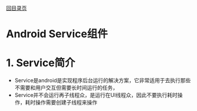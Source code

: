 [回目录页](..)

# Android Service组件

# 1. Service简介

* Service是android是实现程序后台运行的解决方案，它非常适用于去执行那些不需要和用户交互但需要长时间运行的任务，
* Service并不会运行再子线程众，是运行在UI线程众，因此不要执行耗时操作，耗时操作需要创建子线程来操作





